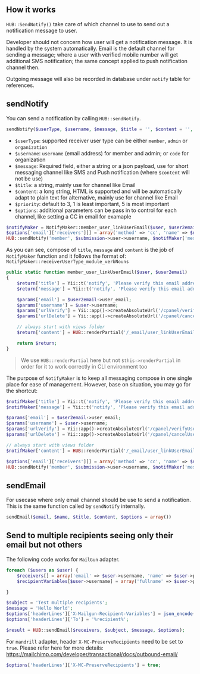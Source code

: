## How it works
`HUB::SendNotify()` take care of which channel to use to send out a notification message to user.

Developer should not concern how user will get a notification message. It is handled by the system automatically. Email is the default channel for sending a message; where a user with verified mobile number will get additional SMS notification; the same concept applied to push notification channel then.

Outgoing message will also be recorded in database under `notify` table for references.

## sendNotify
You can send a notification by calling `HUB::sendNotify`.

```php 
sendNotify($userType, $username, $message, $title = '', $content = '', $priority = 3, $options = null) 
```
* `$userType`: supported receiver user type can be either `member`, `admin` or `organization`
* `$username`: `username` (email address) for member and admin; or `code` for organization
* `$message`: Required field, either a string or a json payload, use for short messaging channel like SMS and Push notification (where `$content` will not be use)
* `$title`: a string, mainly use for channel like Email
* `$content`: a long string, HTML is supported and will be automatically adapt to plain text for alternative, mainly use for channel like Email
* `$priority`: default to 3, 1 is least important, 5 is most important
* `$options`: additional parameters can be pass in to control for each channel, like setting a CC in email for examaple

```php
$notifyMaker = NotifyMaker::member_user_linkUserEmail($user, $user2email);
$options['email']['receivers'][] = array('method' => 'cc', 'name' => $nameTeam, 'email' => $emailTeam);
HUB::sendNotify('member', $submission->user->username, $notifMaker['message'], $notifMaker['title'], $notifMaker['content'], 3, $options);
```

As you can see, compose of `title`, `message` and `content` is the job of `NotifyMaker` function and it follows the format of: `NotifyMaker::receiverUserType_module_verbNouns`

```php
public static function member_user_linkUserEmail($user, $user2email)
{
    $return['title'] = Yii::t('notify', 'Please verify this email address');
    $return['message'] = Yii::t('notify', 'Please verify this email address.');

    $params['email'] = $user2email->user_email;
    $params['username'] = $user->username;
    $params['urlVerify'] = Yii::app()->createAbsoluteUrl('/cpanel/verifyUser2Email', array('email' => $user2email->user_email, 'key' => $user2email->verification_key));
    $params['urlDelete'] = Yii::app()->createAbsoluteUrl('/cpanel/cancelUser2Email', array('email' => $user2email->user_email, 'key' => $user2email->delete_key));

    // always start with views folder
    $return['content'] = HUB::renderPartial('/_email/user_linkUserEmail', $params, true);

    return $return;
}
```
> We use `HUB::renderPartial` here but not `$this->renderPartial` in order for it to work correctly in CLI environment too

The purpose of `NotifyMaker` is to keep all messaging compose in one single place for ease of management. However, base on situation, you may go for the shortcut:

```php
$notifMaker['title'] = Yii::t('notify', 'Please verify this email address');
$notifMaker['message'] = Yii::t('notify', 'Please verify this email address.');

$params['email'] = $user2email->user_email;
$params['username'] = $user->username;
$params['urlVerify'] = Yii::app()->createAbsoluteUrl('/cpanel/verifyUser2Email', array('email' => $user2email->user_email, 'key' => $user2email->verification_key));
$params['urlDelete'] = Yii::app()->createAbsoluteUrl('/cpanel/cancelUser2Email', array('email' => $user2email->user_email, 'key' => $user2email->delete_key));

// always start with views folder
$notifMaker['content'] = HUB::renderPartial('/_email/user_linkUserEmail', $params, true);

$options['email']['receivers'][] = array('method' => 'cc', 'name' => $nameTeam, 'email' => $emailTeam);
HUB::sendNotify('member', $submission->user->username, $notifMaker['message'], $notifMaker['title'], $notifMaker['content'], 3, $options);
```

## sendEmail
For usecase where only email channel should be use to send a notification. This is the same function called by `sendNotify` internally.
 
```php
sendEmail($email, $name, $title, $content, $options = array())
```

## Send to multiple recipients seeing only their email but not others

The following code works for `MailGun` adapter. 

```php
foreach ($users as $user) {
    $receivers[] = array('email' => $user->username, 'name' => $user->profile->full_name, 'method' => 'bcc');
    $recipientVariables[$user->username] = array('fullname' => $user->profile->full_name);

}

$subject = 'Test multiple recipients';
$message = 'Hello World';
$options['headerLines']['X-Mailgun-Recipient-Variables'] = json_encode($recipientVariables, true);
$options['headerLines']['To'] = '%recipient%';

$result = HUB::sendEmail($receivers, $subject, $message, $options);
```

For `mandrill` adapter, header `X-MC-PreserveRecipients` need to be set to `true`.
Please refer here for more details: https://mailchimp.com/developer/transactional/docs/outbound-email/

```php
$options['headerLines']['X-MC-PreserveRecipients'] = true;
```